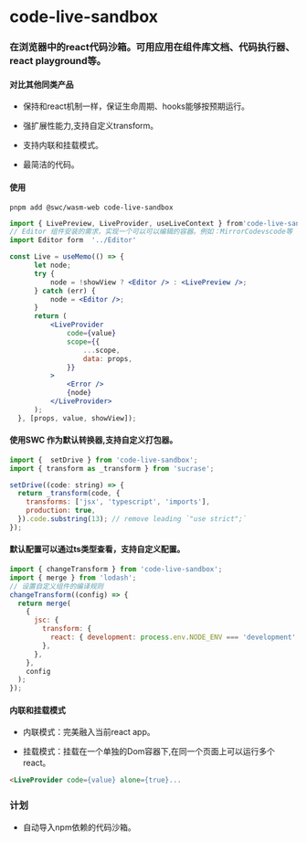 # code-live-sandbox

### 在浏览器中的react代码沙箱。可用应用在组件库文档、代码执行器、react playground等。

#### **对比其他同类产品**

+ 保持和react机制一样，保证生命周期、hooks能够按预期运行。

+ 强扩展性能力,支持自定义transform。

+ 支持内联和挂载模式。

+ 最简洁的代码。

#### 使用

```shell
pnpm add @swc/wasm-web code-live-sandbox
```

```jsx
import { LivePreview, LiveProvider, useLiveContext } from'code-live-sandbox';
// Editor 组件安装的需求，实现一个可以可以编辑的容器。例如：MirrorCodevscode等
import Editor form  '../Editor'

const Live = useMemo(() => {
      let node;
      try {
          node = !showView ? <Editor /> : <LivePreview />;
      } catch (err) {
          node = <Editor />;
      }
      return (
          <LiveProvider
              code={value}
              scope={{
                  ...scope,
                  data: props,
              }}
          >
              <Error />
              {node}
          </LiveProvider>
      );
  }, [props, value, showView]);
```

#### 使用SWC 作为默认转换器,支持自定义打包器。

```jsx
import {  setDrive } from 'code-live-sandbox';
import { transform as _transform } from 'sucrase';

setDrive((code: string) => {
  return _transform(code, {
    transforms: ['jsx', 'typescript', 'imports'],
    production: true,
  }).code.substring(13); // remove leading `"use strict";`
});
```

#### 默认配置可以通过ts类型查看，支持自定义配置。

```jsx
import { changeTransform } from 'code-live-sandbox';
import { merge } from 'lodash';
// 设置自定义组件的编译规则
changeTransform((config) => {
  return merge(
    {
      jsc: {
        transform: {
          react: { development: process.env.NODE_ENV === 'development' },
        },
      },
    },
    config
  );
});
```
#### 内联和挂载模式

+ 内联模式：完美融入当前react app。

+ 挂载模式：挂载在一个单独的Dom容器下,在同一个页面上可以运行多个react。

```html
<LiveProvider code={value} alone={true}...
````

### 计划

+ 自动导入npm依赖的代码沙箱。